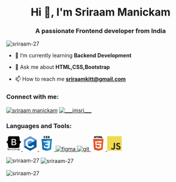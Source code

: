 <h1 align="center">Hi 👋, I'm Sriraam Manickam</h1>
<h3 align="center">A passionate Frontend developer from India</h3>

<p align="left"> <img src="https://komarev.com/ghpvc/?username=sriraam-27&label=Profile%20views&color=0e75b6&style=flat" alt="sriraam-27" /> </p>

- 🌱 I’m currently learning **Backend Development**

- 💬 Ask me about **HTML,CSS,Bootstrap**

- 📫 How to reach me **sriraamkitt@gmail.com**

<h3 align="left">Connect with me:</h3>
<p align="left">
<a href="https://linkedin.com/in/sriraam manickam" target="blank"><img align="center" src="https://raw.githubusercontent.com/rahuldkjain/github-profile-readme-generator/master/src/images/icons/Social/linked-in-alt.svg" alt="sriraam manickam" height="30" width="40" /></a>
<a href="https://www.instagram.com/___imsri___/?next=%2F" target="blank"><img align="center" src="https://raw.githubusercontent.com/rahuldkjain/github-profile-readme-generator/master/src/images/icons/Social/instagram.svg" alt="___imsri___" height="30" width="40" /></a>
</p>

<h3 align="left">Languages and Tools:</h3>
<p align="left"> <a href="https://getbootstrap.com" target="_blank" rel="noreferrer"> <img src="https://raw.githubusercontent.com/devicons/devicon/master/icons/bootstrap/bootstrap-plain-wordmark.svg" alt="bootstrap" width="40" height="40"/> </a> <a href="https://www.cprogramming.com/" target="_blank" rel="noreferrer"> <img src="https://raw.githubusercontent.com/devicons/devicon/master/icons/c/c-original.svg" alt="c" width="40" height="40"/> </a> <a href="https://www.w3schools.com/css/" target="_blank" rel="noreferrer"> <img src="https://raw.githubusercontent.com/devicons/devicon/master/icons/css3/css3-original-wordmark.svg" alt="css3" width="40" height="40"/> </a> <a href="https://www.figma.com/" target="_blank" rel="noreferrer"> <img src="https://www.vectorlogo.zone/logos/figma/figma-icon.svg" alt="figma" width="40" height="40"/> </a> <a href="https://git-scm.com/" target="_blank" rel="noreferrer"> <img src="https://www.vectorlogo.zone/logos/git-scm/git-scm-icon.svg" alt="git" width="40" height="40"/> </a> <a href="https://www.w3.org/html/" target="_blank" rel="noreferrer"> <img src="https://raw.githubusercontent.com/devicons/devicon/master/icons/html5/html5-original-wordmark.svg" alt="html5" width="40" height="40"/> </a> <a href="https://developer.mozilla.org/en-US/docs/Web/JavaScript" target="_blank" rel="noreferrer"> <img src="https://raw.githubusercontent.com/devicons/devicon/master/icons/javascript/javascript-original.svg" alt="javascript" width="40" height="40"/> </a> </p>

<p><img align="left" src="https://github-readme-stats.vercel.app/api/top-langs?username=sriraam-27&show_icons=true&locale=en&layout=compact" alt="sriraam-27" /></p>

<p>&nbsp;<img align="center" src="https://github-readme-stats.vercel.app/api?username=sriraam-27&show_icons=true&locale=en" alt="sriraam-27" /></p>

<p><img align="center" src="https://github-readme-streak-stats.herokuapp.com/?user=sriraam-27&" alt="sriraam-27" /></p>
